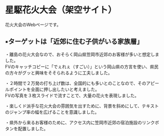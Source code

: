 # 星駆花火大会（架空サイト）
花火大会のWebページです。

<h2>▪️ターゲットは「近郊に住む子供がいる家族層」</h2>
<p>・離島の花火大会なので、おそらく岡山県笠岡市近郊のお客様が多いと想定しました。<br>
FVのキャッチコピーに「でぇれぇ（すごい）」という岡山県の方言を使い、県民の方々がグッと興味をそそられるように工夫しました。</p>
<p>・２時間で２万発の打ち上げ数は、全国的にも多いとのことなので、そのアピールポイントを全面に押し出したいと考えました。<br>
FVの写真を３枚スライドで流すことで、大量の花火を表現しました。</p>
<p>・楽しくド派手な花火大会の雰囲気を出すために、背景を斜めにして、テキストのジャンプ率の幅を広げることを意識しました。</p>
<p>・県外から来るお客様のために、アクセス内に笠岡市近郊の宿泊施設のリンクボタンを配置しました。</p>
